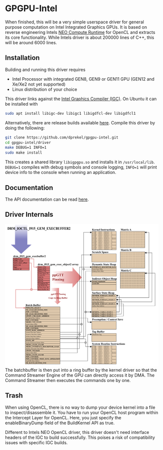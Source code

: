 # GPGPU-Intel
When finished, this will be a very simple userspace driver for general purpose computation on Intel Integrated Graphics GPUs. It is based on reverse engineering Intels [NEO Compute Runtime](https://github.com/intel/compute-runtime) for OpenCL and extracts its core functionality. While Intels driver is about 200000 lines of C++, this will be around 6000 lines.


## Installation
Building and running this driver requires
- Intel Processor with integrated GEN8, GEN9 or GEN11 GPU (GEN12 and Xe/Xe2 not yet supported)
- Linux distribution of your choice

This driver links against the [Intel Graphics Compiler (IGC)](https://github.com/intel/intel-graphics-compiler). On Ubuntu it can be installed with
```sh
sudo apt install libigc-dev libigc1 libigdfcl-dev libigdfcl1
```
Alternatively, there are release builds available [here](https://github.com/intel/intel-graphics-compiler/releases).
Compile this driver by doing the following:
```sh
git clone https://github.com/dprekel/gpgpu-intel.git
cd gpgpu-intel/driver
make DEBUG=1 INFO=1
sudo make install
```
This creates a shared library `libigpgpu.so` and installs it in `/usr/local/lib`. `DEBUG=1` compiles with debug symbols and console logging, `INFO=1` will print device info to the console when running an application.

## Documentation
The API documentation can be read [here](docs/html/gpgpu__api_8h.html).


## Driver Internals
![](docs/GPU_Driver_Flowchart.png?raw=true)
The batchbuffer is then put into a ring buffer by the kernel driver so that the Command Streamer Engine of the GPU can directly access it by DMA. The Command Streamer then executes the commands one by one.

## Trash
When using OpenCL, there is no way to dump your device kernel into a file to inspect/disassemble it. You have to run your OpenCL host program within the Intercept Layer for OpenCL. Here, you just specify the enableBinaryDump field of the BuildKernel API as true.

Different to Intels NEO OpenCL driver, this driver doesn't need interface headers of the IGC to build successfully. This poises a risk of compatibility issues with specific IGC builds. 

